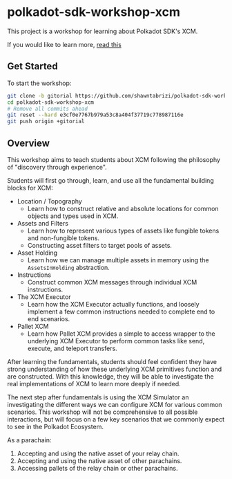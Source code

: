 # polkadot-sdk-workshop-xcm

This project is a workshop for learning about Polkadot SDK's XCM. 

If you would like to learn more, [read this](https://www.shawntabrizi.com/xcm-workshop/#/)

## Get Started

To start the workshop:

```sh
git clone -b gitorial https://github.com/shawntabrizi/polkadot-sdk-workshop-xcm.git
cd polkadot-sdk-workshop-xcm
# Remove all commits ahead
git reset --hard e3cf0e7767b979a53c8a404f37719c778987116e
git push origin +gitorial
```

## Overview

This workshop aims to teach students about XCM following the philosophy of "discovery through experience".

Students will first go through, learn, and use all the fundamental building blocks for XCM:

- Location / Topography
	- Learn how to construct relative and absolute locations for common objects and types used in XCM.
- Assets and Filters
	- Learn how to represent various types of assets like fungible tokens and non-fungible tokens.
	- Constructing asset filters to target pools of assets.
- Asset Holding
	- Learn how we can manage multiple assets in memory using the `AssetsInHolding` abstraction.
- Instructions
	- Construct common XCM messages through individual XCM instructions.
- The XCM Executor
	- Learn how the XCM Executor actually functions, and loosely implement a few common instructions needed to complete end to end scenarios.
- Pallet XCM
	- Learn how Pallet XCM provides a simple to access wrapper to the underlying XCM Executor to perform common tasks like send, execute, and teleport transfers.

After learning the fundamentals, students should feel confident they have strong understanding of how these underlying XCM primitives function and are constructed. With this knowledge, they will be able to investigate the real implementations of XCM to learn more deeply if needed.

The next step after fundamentals is using the XCM Simulator an investigating the different ways we can configure XCM for various common scenarios. This workshop will not be comprehensive to all possible interactions, but will focus on a few key scenarios that we commonly expect to see in the Polkadot Ecosystem.

As a parachain:

1. Accepting and using the native asset of your relay chain.
2. Accepting and using the native asset of other parachains.
3. Accessing pallets of the relay chain or other parachains.
